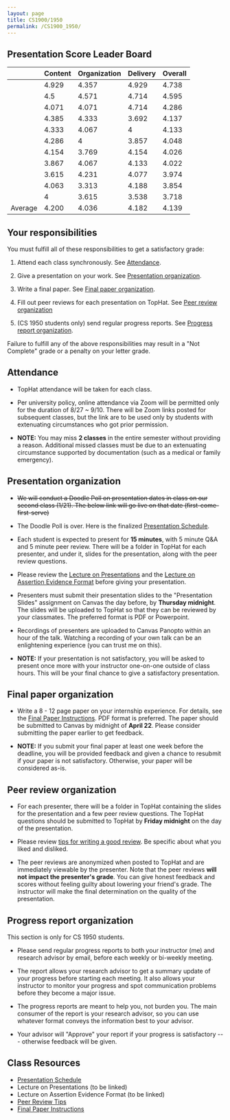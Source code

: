 ```yaml
---
layout: page
title: CS1900/1950
permalink: /CS1900_1950/
---
```


## Presentation Score Leader Board

|         | Content | Organization | Delivery | Overall |
|---------|---------|--------------|----------|---------|
|         | 4.929   | 4.357        | 4.929    | 4.738   |
|         | 4.5	    | 4.571        | 4.714    | 4.595   |
|         | 4.071	  | 4.071        | 4.714    | 4.286   |
|         | 4.385   | 4.333        | 3.692    | 4.137   |
|         | 4.333   | 4.067        | 4        | 4.133   |
|         | 4.286   |	4	           | 3.857    | 4.048   |
|         | 4.154   | 3.769        | 4.154    | 4.026   |
|         | 3.867   | 4.067        | 4.133    | 4.022   |
|         | 3.615   |	4.231    	   | 4.077    |	3.974   |
|         | 4.063   | 3.313        | 4.188    | 3.854   |
|         | 4	      | 3.615        | 3.538    | 3.718   |
| Average | 4.200   | 4.036        | 4.182    | 4.139   |

## Your responsibilities

You must fulfill all of these responsibilities to get a satisfactory grade:

1. Attend each class synchronously.  See [Attendance](#attendance).

1. Give a presentation on your work.  See [Presentation organization](#presentation-organization).

1. Write a final paper.  See [Final paper organization](#final-paper-organization).

1. Fill out peer reviews for each presentation on TopHat.  See [Peer review organization](#peer-review-organization)

1. (CS 1950 students only) send regular progress reports.  See [Progress report organization](#progress-report-organization).

Failure to fulfill any of the above responsibilities may result in a "Not
Complete" grade or a penalty on your letter grade.

## Attendance

* TopHat attendance will be taken for each class.

* Per university policy, online attendance via Zoom will be permitted only for
  the duration of 8/27 ~ 9/10.  There will be Zoom links posted for subsequent
classes, but the link are to be used only by students with extenuating
circumstances who got prior permission.

* **NOTE:** You may miss **2 classes** in the entire semester without providing
  a reason.  Additional missed classes must be due to an extenuating
circumstance supported by documentation (such as a medical or family
emergency).

## Presentation organization

* <s>We will conduct a Doodle Poll on presentation dates in class on our second class (1/21).  The below link will go live on that date (first-come-first-serve)</s>

* The Doodle Poll is over.  Here is the finalized [Presentation Schedule]({{site.baseurl}}/internship_presentation_schedule).

* Each student is expected to present for **15 minutes**, with 5 minute Q&A
  and 5 minute peer review.  There will be a folder in TopHat for each
presenter, and under it, slides for the presentation, along with the peer
review questions.  

* Please review the [Lecture on Presentations](/lectures/lecture-on-presentations-internship.pdf) and the [Lecture on
  Assertion Evidence Format](/lectures/lecture-on-assertion-evidence-format.pdf) before giving your presentation.  

* Presenters must submit their presentation slides to the "Presentation Slides"
  assignment on Canvas the day before, by **Thursday midnight**.  The slides
will be uploaded to TopHat so that they can be reviewed by your classmates.
The preferred format is PDF or Powerpoint.  

* Recordings of presenters are uploaded to Canvas Panopto within an hour of the
  talk.  Watching a recording of your own talk can be an enlightening
experience (you can trust me on this).

* **NOTE:** If your presentation is not satisfactory, you will be asked to
  present once more with your instructor one-on-one outside of class hours.
This will be your final chance to give a satisfactory presentation.

## Final paper organization

* Write a 8 - 12 page paper on your internship experience.  For details, see the
[Final Paper Instructions]({{site.baseurl}}/final_paper).  PDF format is
preferred.  The paper should be submitted to Canvas by midnight of **April 22**.
Please consider submitting the paper earlier to get feedback.

* **NOTE:** If you submit your final paper at least one week before the
  deadline, you will be provided feedback and given a chance to resubmit if
your paper is not satisfactory.  Otherwise, your paper will be considered
as-is.

## Peer review organization

* For each presenter, there will be a folder in TopHat containing the slides
  for the presentation and a few peer review questions.  The TopHat questions
should be submitted to TopHat by **Friday midnight** on the day of the
presentation.

* Please review [tips for writing a good review]({{site.baseurl}}/review_tips).
  Be specific about what you liked and disliked.

* The peer reviews are anonymized when posted to TopHat and are immediately
  viewable by the presenter.  Note that the peer reviews **will not impact the
presenter's grade**.  You can give honest feedback and scores without feeling
guilty about lowering your friend's grade.  The instructor will make the final
determination on the quality of the presentation.

## Progress report organization

This section is only for CS 1950 students.

* Please send regular progress reports to both your instructor (me) and
  research advisor by email, before each weekly or bi-weekly meeting.  

* The report allows your research advisor to get a summary update of your
  progress before starting each meeting.  It also allows your instructor to
monitor your progress and spot communication problems before they become a
major issue.  

* The progress reports are meant to help you, not burden you.  The main
  consumer of the report is your research advisor, so you can use whatever
format conveys the information best to your advisor.

* Your advisor will "Approve" your report if your progress is satisfactory ---
  otherwise feedback will be given.

## Class Resources

* [Presentation Schedule]({{site.baseurl}}/internship_presentation_schedule)
* Lecture on Presentations (to be linked)
* Lecture on Assertion Evidence Format (to be linked)
* [Peer Review Tips]({{site.baseurl}}/review_tips)
* [Final Paper Instructions]({{site.baseurl}}/final_paper)
